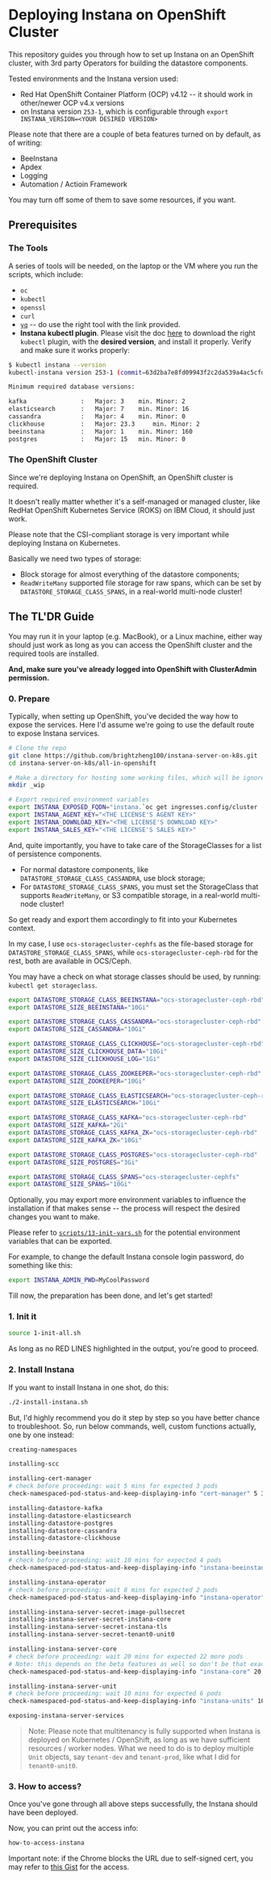 # Deploying Instana on OpenShift Cluster

This repository guides you through how to set up Instana on an OpenShift cluster, with 3rd party Operators for building the datastore components.

Tested environments and the Instana version used:

- Red Hat OpenShift Container Platform (OCP) v4.12 -- it should work in other/newer OCP v4.x versions
- on Instana version `253-1`, which is configurable through `export INSTANA_VERSION=<YOUR DESIRED VERSION>`

Please note that there are a couple of beta features turned on by default, as of writing:
- BeeInstana
- Apdex
- Logging
- Automation / Actioin Framework

You may turn off some of them to save some resources, if you want.


## Prerequisites

### The Tools

A series of tools will be needed, on the laptop or the VM where you run the scripts, which include:
- `oc`
- `kubectl`
- `openssl`
- `curl`
- [`yq`](https://github.com/mikefarah/yq) -- do use the right tool with the link provided.
- **Instana kubectl plugin**. Please visit the doc [here](https://www.ibm.com/docs/en/instana-observability/current?topic=installing-instana-kubectl-plug-in) to download the right `kubectl` plugin, with the **desired version**, and install it properly. Verify and make sure it works properly:

```sh
$ kubectl instana --version
kubectl-instana version 253-1 (commit=63d2ba7e8fd09943f2c2da539a4ac5cfdb3f2852, date=2023-07-28T16:38:27+02:00)

Minimum required database versions:

kafka               :	Major: 3 	min. Minor: 2
elasticsearch       :	Major: 7 	min. Minor: 16
cassandra           :	Major: 4 	min. Minor: 0
clickhouse          :	Major: 23.3 	min. Minor: 2
beeinstana          :	Major: 1 	min. Minor: 160
postgres            :	Major: 15 	min. Minor: 0
```


### The OpenShift Cluster

Since we're deploying Instana on OpenShift, an OpenShift cluster is required.

It doesn't really matter whether it's a self-managed or managed cluster, like RedHat OpenShift Kubernetes Service (ROKS) on IBM Cloud, it should just work.

Please note that the CSI-compliant storage is very important while deploying Instana on Kubernetes.

Basically we need two types of storage:
- Block storage for almost everything of the datastore components;
- `ReadWriteMany` supported file storage for raw spans, which can be set by `DATASTORE_STORAGE_CLASS_SPANS`, in a real-world multi-node cluster!


## The TL'DR Guide

You may run it in your laptop (e.g. MacBook), or a Linux machine, either way should just work as long as you can access the OpenShift cluster and the required tools are installed.

**And, make sure you've already logged into OpenShift with ClusterAdmin permission.**


### 0. Prepare

Typically, when setting up OpenShift, you've decided the way how to expose the services. Here I'd assume we're going to use the default route to expose Instana services.

```sh
# Clone the repo
git clone https://github.com/brightzheng100/instana-server-on-k8s.git
cd instana-server-on-k8s/all-in-openshift

# Make a directory for hosting some working files, which will be ignored by Git
mkdir _wip

# Export required environment variables
export INSTANA_EXPOSED_FQDN="instana.`oc get ingresses.config/cluster -o=jsonpath='{.spec.domain}'`"    # or your desired FQDN
export INSTANA_AGENT_KEY="<THE LICENSE'S AGENT KEY>"
export INSTANA_DOWNLOAD_KEY="<THE LICENSE'S DOWNLOAD KEY>"
export INSTANA_SALES_KEY="<THE LICENSE'S SALES KEY>"
```

And, quite importantly, you have to take care of the StorageClasses for a list of persistence components.
- For normal datastore components, like `DATASTORE_STORAGE_CLASS_CASSANDRA`, use block storage;
- For `DATASTORE_STORAGE_CLASS_SPANS`, you must set the StorageClass that supports `ReadWriteMany`, or S3 compatible storage, in a real-world multi-node cluster!

So get ready and export them accordingly to fit into your Kubernetes context.

In my case, I use `ocs-storagecluster-cephfs` as the file-based storage for `DATASTORE_STORAGE_CLASS_SPANS`, while `ocs-storagecluster-ceph-rbd` for the rest, both are available in OCS/Ceph.

You may have a check on what storage classes should be used, by running: `kubectl get storageclass`.

```sh
export DATASTORE_STORAGE_CLASS_BEEINSTANA="ocs-storagecluster-ceph-rbd"
export DATASTORE_SIZE_BEEINSTANA="10Gi"

export DATASTORE_STORAGE_CLASS_CASSANDRA="ocs-storagecluster-ceph-rbd"
export DATASTORE_SIZE_CASSANDRA="10Gi"

export DATASTORE_STORAGE_CLASS_CLICKHOUSE="ocs-storagecluster-ceph-rbd"
export DATASTORE_SIZE_CLICKHOUSE_DATA="10Gi"
export DATASTORE_SIZE_CLICKHOUSE_LOG="1Gi"

export DATASTORE_STORAGE_CLASS_ZOOKEEPER="ocs-storagecluster-ceph-rbd"
export DATASTORE_SIZE_ZOOKEEPER="10Gi"

export DATASTORE_STORAGE_CLASS_ELASTICSEARCH="ocs-storagecluster-ceph-rbd"
export DATASTORE_SIZE_ELASTICSEARCH="10Gi"

export DATASTORE_STORAGE_CLASS_KAFKA="ocs-storagecluster-ceph-rbd"
export DATASTORE_SIZE_KAFKA="2Gi"
export DATASTORE_STORAGE_CLASS_KAFKA_ZK="ocs-storagecluster-ceph-rbd"
export DATASTORE_SIZE_KAFKA_ZK="10Gi"

export DATASTORE_STORAGE_CLASS_POSTGRES="ocs-storagecluster-ceph-rbd"
export DATASTORE_SIZE_POSTGRES="3Gi"

export DATASTORE_STORAGE_CLASS_SPANS="ocs-storagecluster-cephfs"
export DATASTORE_SIZE_SPANS="10Gi"
```

Optionally, you may export more environment variables to influence the installation if that makes sense -- the process will respect the desired changes you want to make.

Please refer to [`scripts/13-init-vars.sh`](./scripts/13-init-vars.sh) for the potential environment variables that can be exported.

For example, to change the default Instana console login password, do something like this:

```sh
export INSTANA_ADMIN_PWD=MyCoolPassword
```

Till now, the preparation has been done, and let's get started!


### 1. Init it

```sh
source 1-init-all.sh
```

As long as no RED LINES highlighted in the output, you're good to proceed.


### 2. Install Instana

If you want to install Instana in one shot, do this:

```sh
./2-install-instana.sh
```

But, I'd highly recommend you do it step by step so you have better chance to troubleshoot.
So, run below commands, well, custom functions actually, one by one instead:

```sh
creating-namespaces

installing-scc

installing-cert-manager
# check before proceeding: wait 5 mins for expected 3 pods
check-namespaced-pod-status-and-keep-displaying-info "cert-manager" 5 3 "kubectl get pod -n cert-manager"

installing-datastore-kafka
installing-datastore-elasticsearch
installing-datastore-postgres
installing-datastore-cassandra
installing-datastore-clickhouse

installing-beeinstana
# check before proceeding: wait 10 mins for expected 4 pods
check-namespaced-pod-status-and-keep-displaying-info "instana-beeinstana" 10 4 "kubectl get pod -n instana-beeinstana"

installing-instana-operator
# check before proceeding: wait 8 mins for expected 2 pods
check-namespaced-pod-status-and-keep-displaying-info "instana-operator" 8 2 "kubectl get pod -n instana-operator"

installing-instana-server-secret-image-pullsecret
installing-instana-server-secret-instana-core
installing-instana-server-secret-instana-tls
installing-instana-server-secret-tenant0-unit0

installing-instana-server-core
# check before proceeding: wait 20 mins for expected 22 more pods
# Note: this depends on the beta features as well so don't be that exact 
check-namespaced-pod-status-and-keep-displaying-info "instana-core" 20 22 "kubectl get pod -n instana-core"

installing-instana-server-unit
# check before proceeding: wait 10 mins for expected 6 pods
check-namespaced-pod-status-and-keep-displaying-info "instana-units" 10 6 "kubectl get pod -n instana-units"

exposing-instana-server-services
```

> Note: Please note that multitenancy is fully supported when Instana is deployed on Kubernetes / OpenShift, as long as we have sufficient resources / worker nodes.
> What we need to do is to deploy multiple `Unit` objects, say `tenant-dev` and `tenant-prod`, like what I did for `tenant0-unit0`.


### 3. How to access?

Once you've gone through all above steps successfully, the Instana should have been deployed.

Now, you can print out the access info:

```sh
how-to-access-instana
```

Important note: if the Chrome blocks the URL due to self-signed cert, you may refer to [this Gist](https://gist.github.com/brightzheng100/d124ff73e39c68a66fdc97a0a7d04b11) for the access.
